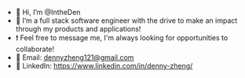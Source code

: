 - 👋 Hi, I’m @IntheDen
- 👀 I’m a full stack software engineer with the drive to make an impact through my products and applications!
- ❗ Feel free to message me, I'm always looking for opportunities to collaborate!
- 📧 Email: dennyzheng121@gmail.com
- 🔵 LinkedIn: https://www.linkedin.com/in/denny-zheng/

<!---
IntheDen/IntheDen is a ✨ special ✨ repository because its `README.md` (this file) appears on your GitHub profile.
You can click the Preview link to take a look at your changes.
--->
